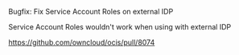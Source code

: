 Bugfix: Fix Service Account Roles on external IDP

Service Account Roles wouldn't work when using with external IDP

https://github.com/owncloud/ocis/pull/8074
